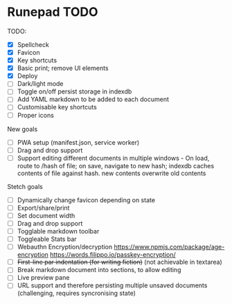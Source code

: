 # Runepad TODO

TODO:

- [x] Spellcheck
- [x] Favicon
- [x] Key shortcuts
- [x] Basic print; remove UI elements
- [x] Deploy
- [ ] Dark/light mode
- [ ] Toggle on/off persist storage in indexdb
- [ ] Add YAML markdown to be added to each document
- [ ] Customisable key shortcuts
- [ ] Proper icons

New goals

- [ ] PWA setup (manifest.json, service worker)
- [ ] Drag and drop support
- [ ] Support editing different documents in multiple windows - On load, route to /hash of file; on save, navigate to new hash; indexdb caches contents of file against hash. new contents overwrite old contents

Stetch goals

- [ ] Dynamically change favicon depending on state
- [ ] Export/share/print
- [ ] Set document width
- [ ] Drag and drop support
- [ ] Togglable markdown toolbar
- [ ] Toggleable Stats bar
- [ ] Webauthn Encryption/decryption https://www.npmjs.com/package/age-encryption https://words.filippo.io/passkey-encryption/
- [ ] ~~First-line par indentation (for writing fiction)~~ (not achievable in
      textarea)
- [ ] Break markdown document into sections, to allow editing
- [ ] Live preview pane
- [ ] URL support and therefore persisting multiple unsaved documents (challenging, requires syncronising state)
